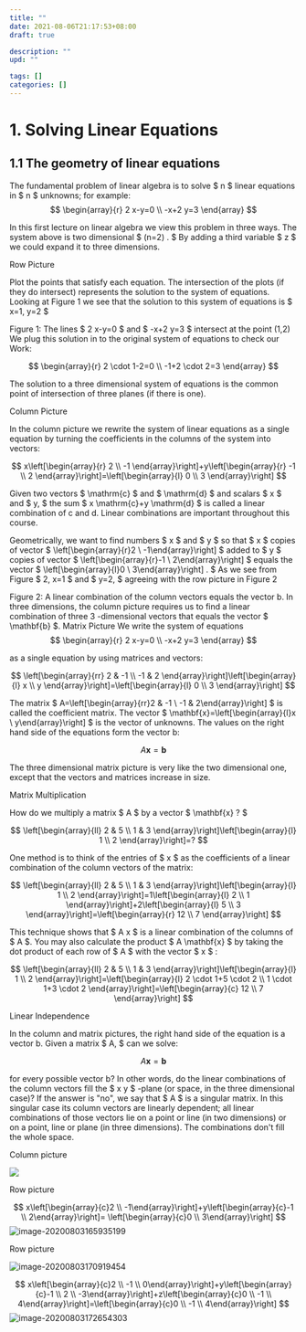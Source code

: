 ```yaml
---
title: ""
date: 2021-08-06T21:17:53+08:00
draft: true

description: ""
upd: ""

tags: []
categories: []
---
```


# 1. Solving Linear Equations

## 1.1 The geometry of linear equations

The fundamental problem of linear algebra is to solve $ n $ linear equations in $ n $ unknowns; for example:
$$
\begin{array}{r}
2 x-y=0 \\
-x+2 y=3
\end{array}
$$

In this first lecture on linear algebra we view this problem in three ways. The system above is two dimensional $ (n=2) . $ By adding a third variable $ z $ we could expand it to three dimensions.

Row Picture

Plot the points that satisfy each equation. The intersection of the plots (if they do intersect) represents the solution to the system of equations. Looking at Figure 1 we see that the solution to this system of equations is $ x=1, y=2 $

Figure 1: The lines $ 2 x-y=0 $ and $ -x+2 y=3 $ intersect at the point (1,2)
We plug this solution in to the original system of equations to check our Work:

$$
\begin{array}{r}
2 \cdot 1-2=0 \\
-1+2 \cdot 2=3
\end{array}
$$

The solution to a three dimensional system of equations is the common point of intersection of three planes (if there is one).

Column Picture

In the column picture we rewrite the system of linear equations as a single equation by turning the coefficients in the columns of the system into vectors:

$$
x\left[\begin{array}{r}
2 \\
-1
\end{array}\right]+y\left[\begin{array}{r}
-1 \\
2
\end{array}\right]=\left[\begin{array}{l}
0 \\
3
\end{array}\right]
$$

Given two vectors $ \mathrm{c} $ and $ \mathrm{d} $ and scalars $ x $ and $ y, $ the sum $ x \mathrm{c}+y \mathrm{d} $ is called a linear combination of c and d. Linear combinations are important throughout this course.

Geometrically, we want to find numbers $ x $ and $ y $ so that $ x $ copies of vector $ \left[\begin{array}{r}2 \\ -1\end{array}\right] $ added to $ y $ copies of vector $ \left[\begin{array}{r}-1 \\ 2\end{array}\right] $ equals the vector $ \left[\begin{array}{l}0 \\ 3\end{array}\right] . $ As we see
from Figure $ 2, x=1 $ and $ y=2, $ agreeing with the row picture in Figure 2

Figure 2: A linear combination of the column vectors equals the vector b.
In three dimensions, the column picture requires us to find a linear combination of three 3 -dimensional vectors that equals the vector $ \mathbf{b} $.
Matrix Picture
We write the system of equations
$$
\begin{array}{r}
2 x-y=0 \\
-x+2 y=3
\end{array}
$$

as a single equation by using matrices and vectors:

$$
\left[\begin{array}{rr}
2 & -1 \\
-1 & 2
\end{array}\right]\left[\begin{array}{l}
x \\
y
\end{array}\right]=\left[\begin{array}{l}
0 \\
3
\end{array}\right]
$$

The matrix $ A=\left[\begin{array}{rr}2 & -1 \\ -1 & 2\end{array}\right] $ is called the coefficient matrix. The vector $ \mathbf{x}=\left[\begin{array}{l}x \\ y\end{array}\right] $ is the vector of unknowns. The values on the right hand side of the equations form the vector b:

$$
A \mathbf{x}=\mathbf{b}
$$

The three dimensional matrix picture is very like the two dimensional one, except that the vectors and matrices increase in size.

Matrix Multiplication

How do we multiply a matrix $ A $ by a vector $ \mathbf{x} ? $

$$
\left[\begin{array}{ll}
2 & 5 \\
1 & 3
\end{array}\right]\left[\begin{array}{l}
1 \\
2
\end{array}\right]=?
$$

One method is to think of the entries of $ x $ as the coefficients of a linear combination of the column vectors of the matrix:

$$
\left[\begin{array}{ll}
2 & 5 \\
1 & 3
\end{array}\right]\left[\begin{array}{l}
1 \\
2
\end{array}\right]=1\left[\begin{array}{l}
2 \\
1
\end{array}\right]+2\left[\begin{array}{l}
5 \\
3
\end{array}\right]=\left[\begin{array}{r}
12 \\
7
\end{array}\right]
$$

This technique shows that $ A x $ is a linear combination of the columns of $ A $. You may also calculate the product $ A \mathbf{x} $ by taking the dot product of each row of $ A $ with the vector $ x $ :

$$
\left[\begin{array}{ll}
2 & 5 \\
1 & 3
\end{array}\right]\left[\begin{array}{l}
1 \\
2
\end{array}\right]=\left[\begin{array}{l}
2 \cdot 1+5 \cdot 2 \\
1 \cdot 1+3 \cdot 2
\end{array}\right]=\left[\begin{array}{c}
12 \\
7
\end{array}\right]
$$

Linear Independence

In the column and matrix pictures, the right hand side of the equation is a vector b. Given a matrix $ A, $ can we solve:

$$
A \mathbf{x}=\mathbf{b}
$$

for every possible vector b? In other words, do the linear combinations of the column vectors fill the $ x y $ -plane (or space, in the three dimensional case)? If the answer is "no", we say that $ A $ is a singular matrix. In this singular case its column vectors are linearly dependent; all linear combinations of those vectors lie on a point or line (in two dimensions) or on a point, line or plane (in three dimensions). The combinations don't fill the whole space.

Column picture

![](C:\Users\Wuhao\AppData\Roaming\Typora\typora-user-images\image-20200803165400987.png)

Row picture


$$
x\left[\begin{array}{c}2 \\ -1\end{array}\right]+y\left[\begin{array}{c}-1 \\ 2\end{array}\right]= \left[\begin{array}{c}0 \\ 3\end{array}\right]
$$
![image-20200803165935199](C:\Users\Wuhao\AppData\Roaming\Typora\typora-user-images\image-20200803165935199.png)



Row picture

![image-20200803170919454](C:\Users\Wuhao\AppData\Roaming\Typora\typora-user-images\image-20200803170919454.png)


$$
x\left[\begin{array}{c}2 \\ -1 \\ 0\end{array}\right]+y\left[\begin{array}{c}-1 \\ 2 \\ -3\end{array}\right]+z\left[\begin{array}{c}0 \\ -1 \\ 4\end{array}\right]=\left[\begin{array}{c}0 \\ -1 \\ 4\end{array}\right]
$$
![image-20200803172654303](C:\Users\Wuhao\AppData\Roaming\Typora\typora-user-images\image-20200803172654303.png)